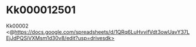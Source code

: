 # Kk000012501
Kk00002
<@https://docs.google.com/spreadsheets/d/1QRq6LuHvvifVdt3owUavY37LEjJdPQSiVXMsm1d30v8/edit?usp=drivesdk>

